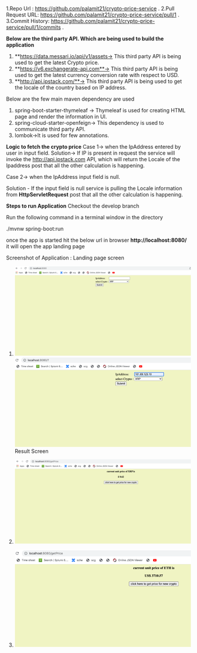 1.Repo Url : https://github.com/palamit21/crypto-price-service .
2.Pull Request URL: https://github.com/palamit21/crypto-price-service/pull/1 .
3.Commit History: https://github.com/palamit21/crypto-price-service/pull/1/commits .



**Below are the third party API. Which are being used to build the application**
1. **https://data.messari.io/api/v1/assets-> This third party API is being used to get the latest Crypto price.
2. **https://v6.exchangerate-api.com**-> This third party API is being used to get the latest currency conversion rate with respect to USD.
3. **http://api.ipstack.com/**-> This third party API is being used to get the locale of the country based on IP address.

Below are the few main maven dependency are used 
1. spring-boot-starter-thymeleaf -> Thymeleaf is used for creating HTML page and render the information in UI.
2. spring-cloud-starter-openfeign-> This dependency is used to communicate third party API.
3. lombok->It is used for few annotations.


**Logic to fetch the crypto price** 
Case 1-> when the IpAddress entered by user in input field.
Solution-> If IP is present in request the service will invoke the http://api.ipstack.com API, which will return the Locale of the Ipaddress post that all the other calculation is happening.

Case 2-> when the IpAddress input field is null.

Solution - If the input field is null service is pulling the Locale information from **HttpServletRequest** post that all the other calculation is happening. 



**Steps to run Application**
Checkout the develop branch 

Run the following command in a terminal window in the directory

  ./mvnw spring-boot:run

once the app is started hit the below url in browser
**http://localhost:8080/**
it will open the app landing page

Screenshot of Application :
Landing page screen

1. ![img_2.png](img_2.png)
![img_7.png](img_7.png)
Result Screen

1. ![img_3.png](img_3.png)
   
2. ![img_5.png](img_5.png)



  